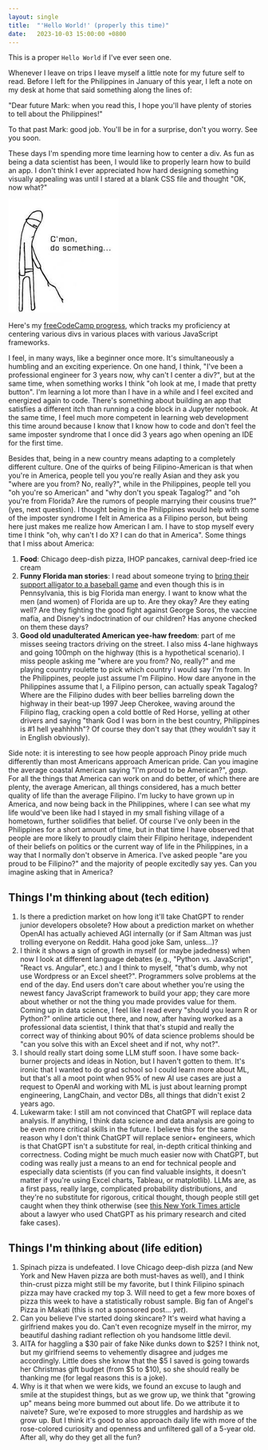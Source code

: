 ```yaml
---
layout: single
title:  "'Hello World!' (properly this time)"
date:   2023-10-03 15:00:00 +0800
---
```

This is a proper `Hello World` if I've ever seen one.

Whenever I leave on trips I leave myself a little note for my future self to read. Before I left for the Philippines in January of this year, I left a note on my desk at home that said something along the lines of:

"Dear future Mark: when you read this, I hope you'll have plenty of stories to tell about the Philippines!"

To that past Mark: good job. You'll be in for a surprise, don't you worry. See you soon.

These days I'm spending more time learning how to center a div. As fun as being a data scientist has been, I would like to properly learn how to build an app. I don't think I ever appreciated how hard designing something visually appealing was until I stared at a blank CSS file and thought "OK, now what?"

![Me looking at CSS](/assets/images/cmon_do_something.jpg "Me staring at the blank CSS file")

Here's my [freeCodeCamp progress](https://www.freecodecamp.org/mt97262), which tracks my proficiency at centering various divs in various places with various JavaScript frameworks.

I feel, in many ways, like a beginner once more. It's simultaneously a humbling and an exciting experience. On one hand, I think, "I've been a professional engineer for 3 years now, why can't I center a div?", but at the same time, when something works I think "oh look at me, I made that pretty button". I'm learning a lot more than I have in a while and I feel excited and energized again to code. There's something about building an app that satisfies a different itch than running a code block in a Jupyter notebook. At the same time, I feel much more competent in learning web development this time around because I know that I know how to code and don't feel the same imposter syndrome that I once did 3 years ago when opening an IDE for the first time.

Besides that, being in a new country means adapting to a completely different culture. One of the quirks of being Filipino-American is that when you're in America, people tell you you're really Asian and they ask you "where are you from? No, really?", while in the Philippines, people tell you "oh you're so American" and "why don't you speak Tagalog?" and "oh you're from Florida? Are the rumors of people marrying their cousins true?" (yes, next question). I thought being in the Philippines would help with some of the imposter syndrome I felt in America as a Filipino person, but being here just makes me realize how American I am. I have to stop myself every time I think "oh, why can't I do X? I can do that in America". Some things that I miss about America:

1. **Food**: Chicago deep-dish pizza, IHOP pancakes, carnival deep-fried ice cream
2. **Funny Florida man stories**: I read about someone trying to [bring their support alligator to a baseball game](https://www.npr.org/2023/09/29/1202615294/wally-emotional-support-alligator-phillies-game) and even though this is in Pennsylvania, this is big Florida man energy. I want to know what the men (and women) of Florida are up to. Are they okay? Are they eating well? Are they fighting the good fight against George Soros, the vaccine mafia, and Disney's indoctrination of our children? Has anyone checked on them these days?
3. **Good old unadulterated American yee-haw freedom**: part of me misses seeing tractors driving on the street. I also miss 4-lane highways and going 100mph on the highway (this is a hypothetical scenario). I miss people asking me "where are you from? No, really?" and me playing country roulette to pick which country I would say I'm from. In the Philippines, people just assume I'm Filipino. How dare anyone in the Philippines assume that I, a Filipino person, can actually speak Tagalog? Where are the Filipino dudes with beer bellies barreling down the highway in their beat-up 1997 Jeep Cherokee, waving around the Filipino flag, cracking open a cold bottle of Red Horse, yelling at other drivers and saying "thank God I was born in the best country, Philippines is #1 hell yeahhhhh"? Of course they don't say that (they wouldn't say it in English obviously).

Side note: it is interesting to see how people approach Pinoy pride much differently than most Americans approach American pride. Can you imagine the average coastal American saying "I'm proud to be American?", *gasp*. For all the things that America can work on and do better, of which there are plenty, the average American, all things considered, has a much better quality of life than the average Filipino. I'm lucky to have grown up in America, and now being back in the Philippines, where I can see what my life would've been like had I stayed in my small fishing village of a hometown, further solidifies that belief. Of course I've only been in the Philippines for a short amount of time, but in that time I have observed that people are more likely to proudly claim their Filipino heritage, independent of their beliefs on politics or the current way of life in the Philippines, in a way that I normally don't observe in America. I've asked people "are you proud to be Filipino?" and the majority of people excitedly say yes. Can you imagine asking that in America?

## Things I'm thinking about (tech edition)

1. Is there a prediction market on how long it'll take ChatGPT to render junior developers obsolete? How about a prediction market on whether OpenAI has actually achieved AGI internally (or if Sam Altman was just trolling everyone on Reddit. Haha good joke Sam, unless...)?
2. I think it shows a sign of growth in myself (or maybe jadedness) when now I look at different language debates (e.g., "Python vs. JavaScript", "React vs. Angular", etc.) and I think to myself, "that's dumb, why not use Wordpress or an Excel sheet?". Programmers solve problems at the end of the day. End users don't care about whether you're using the newest fancy JavaScript framework to build your app; they care more about whether or not the thing you made provides value for them. Coming up in data science, I feel like I read every "should you learn R or Python?" online article out there, and now, after having worked as a professional data scientist, I think that that's stupid and really the correct way of thinking about 90% of data science problems should be "can you solve this with an Excel sheet and if not, why not?".
3. I should really start doing some LLM stuff soon. I have some back-burner projects and ideas in Notion, but I haven't gotten to them. It's ironic that I wanted to do grad school so I could learn more about ML, but that's all a moot point when 95% of new AI use cases are just a request to OpenAI and working with ML is just about learning prompt engineering, LangChain, and vector DBs, all things that didn't exist 2 years ago.
4. Lukewarm take: I still am not convinced that ChatGPT will replace data analysis. If anything, I think data science and data analysis are going to be even more critical skills in the future. I believe this for the same reason why I don't think ChatGPT will replace senior+ engineers, which is that ChatGPT isn't a substitute for real, in-depth critical thinking and correctness. Coding might be much much easier now with ChatGPT, but coding was really just a means to an end for technical people and especially data scientists (if you can find valuable insights, it doesn't matter if you're using Excel charts, Tableau, or matplotlib). LLMs are, as a first pass, really large, complicated probability distributions, and they're no substitute for rigorous, critical thought, though people still get caught when they think otherwise (see [this New York Times article](https://www.nytimes.com/2023/06/08/nyregion/lawyer-chatgpt-sanctions.html) about a lawyer who used ChatGPT as his primary research and cited fake cases).

## Things I'm thinking about (life edition)

1. Spinach pizza is undefeated. I love Chicago deep-dish pizza (and New York and New Haven pizza are both must-haves as well), and I think thin-crust pizza might still be my favorite, but I think Filipino spinach pizza may have cracked my top 3. Will need to get a few more boxes of pizza this week to have a statistically robust sample. Big fan of Angel's Pizza in Makati (this is not a sponsored post... *yet*).
2. Can you believe I've started doing skincare? It's weird what having a girlfriend makes you do. Can't even recognize myself in the mirror, my beautiful dashing radiant reflection oh you handsome little devil.
3. AITA for haggling a $30 pair of fake Nike dunks down to $25? I think not, but my girlfriend seems to vehemently disagree and judges me accordingly. Little does she know that the $5 I saved is going towards her Christmas gift budget (from $5 to $10), so she should really be thanking me (for legal reasons this is a joke).
4. Why is it that when we were kids, we found an excuse to laugh and smile at the stupidest things, but as we grow up, we think that "growing up" means being more bummed out about life. Do we attribute it to naivete? Sure, we're exposed to more struggles and hardship as we grow up. But I think it's good to also approach daily life with more of the rose-colored curiosity and openness and unfiltered gall of a 5-year old. After all, why do they get all the fun?
